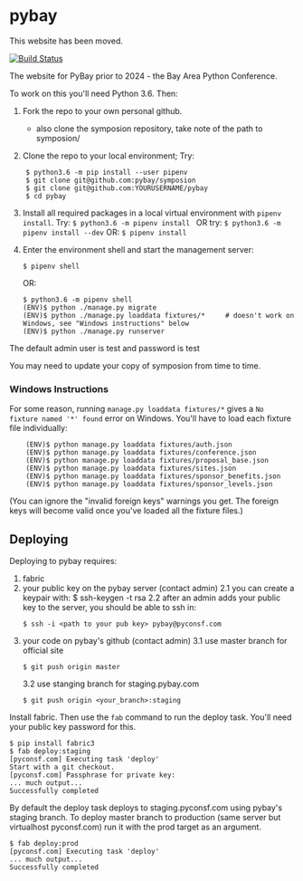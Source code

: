 # pybay

This website has been moved.

[![Build Status](https://travis-ci.org/pybay/pybay.svg)](https://travis-ci.org/pybay)

The website for PyBay prior to 2024 - the Bay Area Python Conference.

To work on this you'll need Python 3.6. Then:

1. Fork the repo to your own personal github.
    - also clone the symposion repository, take note of the path to symposion/

2. Clone the repo to your local environment; Try:
```
    $ python3.6 -m pip install --user pipenv
    $ git clone git@github.com:pybay/symposion
    $ git clone git@github.com:YOURUSERNAME/pybay
    $ cd pybay
```

3. Install all required packages in a local virtual environment with `pipenv install`.
    Try: 
    ```$ python3.6 -m pipenv install ```
    OR try: 
    ```$ python3.6 -m pipenv install --dev```
    OR: 
    ```$ pipenv install```

4. Enter the environment shell and start the management server:
    ```
    $ pipenv shell
    ```
    OR: 
    ```
    $ python3.6 -m pipenv shell
    (ENV)$ python ./manage.py migrate
    (ENV)$ python ./manage.py loaddata fixtures/*     # doesn't work on Windows, see "Windows instructions" below
    (ENV)$ python ./manage.py runserver
     ```
     
The default admin user is test and password is test

You may need to update your copy of symposion from time to time.

### Windows Instructions

For some reason, running `manage.py loaddata fixtures/*` gives a `No fixture named '*' found` error on Windows. You'll have to load each fixture file individually:
```
    (ENV)$ python manage.py loaddata fixtures/auth.json
    (ENV)$ python manage.py loaddata fixtures/conference.json
    (ENV)$ python manage.py loaddata fixtures/proposal_base.json
    (ENV)$ python manage.py loaddata fixtures/sites.json
    (ENV)$ python manage.py loaddata fixtures/sponsor_benefits.json
    (ENV)$ python manage.py loaddata fixtures/sponsor_levels.json
```
(You can ignore the "invalid foreign keys" warnings you get. The foreign keys will become valid once you've loaded all the fixture files.)

## Deploying

Deploying to pybay requires: 

1. fabric
2. your public key on the pybay server (contact admin)
   2.1 you can create a keypair with: $ ssh-keygen -t rsa
   2.2 after an admin adds your public key to the server, you should be able to ssh in:
   ```
   $ ssh -i <path to your pub key> pybay@pyconsf.com
   ```
3. your code on pybay's github (contact admin)
   3.1 use master branch for official site
   ```
   $ git push origin master
   ```
   3.2 use stanging branch for staging.pybay.com
   ``` 
   $ git push origin <your_branch>:staging
   ```

Install fabric. Then use the `fab` command to run the deploy
task. You'll need your public key password for this.
```
$ pip install fabric3
$ fab deploy:staging
[pyconsf.com] Executing task 'deploy'
Start with a git checkout.
[pyconsf.com] Passphrase for private key:
... much output...
Successfully completed
```
By default the deploy task deploys to staging.pyconsf.com using pybay's
staging branch.  To deploy master branch to production (same server but
virtualhost pyconsf.com) run it with the prod target as an argument.
```
$ fab deploy:prod
[pyconsf.com] Executing task 'deploy'
... much output...
Successfully completed
```    
